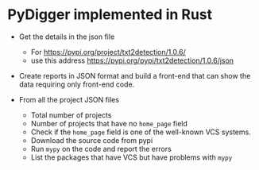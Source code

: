 # PyDigger implemented in Rust

* Get the details in the json file
    * For https://pypi.org/project/txt2detection/1.0.6/
    * use this address https://pypi.org/pypi/txt2detection/1.0.6/json


* Create reports in JSON format and build a front-end that can show the data requiring only front-end code.
* From all the project JSON files
    * Total number of projects
    * Number of projects that have no `home_page` field
    * Check if the `home_page` field is one of the well-known VCS systems.
    * Download the source code from pypi
    * Run `mypy` on the code and report the errors
    * List the packages that have VCS but have problems with `mypy`

